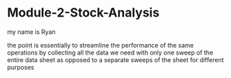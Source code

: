 # Module-2-Stock-Analysis
my name is Ryan

the point is essentially to streamline the performance of the same operations by collecting all the data we need with only one sweep of the entire data sheet as opposed to a separate sweeps of the sheet for different purposes
